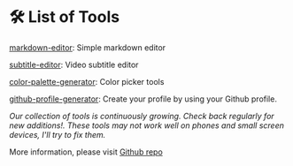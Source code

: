 # 🛠️ List of Tools
 [markdown-editor](https://scriptum.free.nf/markdown-editor/): Simple markdown editor

 [subtitle-editor](https://scriptum.free.nf/subtitle-editor/): Video subtitle editor

 [color-palette-generator](https://scriptum.free.nf/color-palette-generator/): Color picker tools
 
 [github-profile-generator](https://marksite.free.nf/profile/github/v1/): Create your profile by using your Github profile.

*Our collection of tools is continuously growing. Check back regularly for new additions!. These tools may not work well on phones and small screen devices, I'll try to fix them.* 

More information, please visit [Github repo](https://github.com/nguyenhhoa03/dev-tools)
